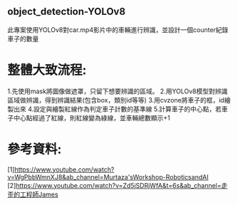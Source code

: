 ## object_detection-YOLOv8
此專案使用YOLOv8對car.mp4影片中的車輛進行辨識，並設計一個counter紀錄車子的數量

# 整體大致流程:
1.先使用mask將圖像做遮罩，只留下想要辨識的區域。
2.用YOLOv8模型對辨識區域做辨識，得到辨識結果(包含box，類別id等等)
3.用cvzone將車子的框，id繪製出來
4.設定與繪製紅線作為判定車子計數的基準線
5.計算車子的中心點，若車子中心點經過了紅線，則紅線變為綠線，並車輛總數顯示+1

# 參考資料:
[1]https://www.youtube.com/watch?v=WgPbbWmnXJ8&ab_channel=Murtaza'sWorkshop-RoboticsandAI
[2]https://www.youtube.com/watch?v=Zd5jSDRjWfA&t=6s&ab_channel=走歪的工程師James


